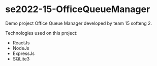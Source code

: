 # se2022-15-OfficeQueueManager

Demo project Office Queue Manager developed by team 15 softeng 2.

Technologies used on this project:

- ReactJs
- NodeJs
- ExpressJs
- SQLite3
